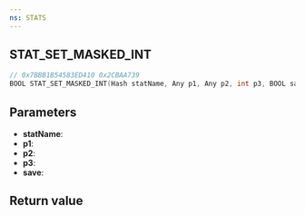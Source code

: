 ```yaml
---
ns: STATS
---
```

## STAT_SET_MASKED_INT

```c
// 0x7BBB1B54583ED410 0x2CBAA739
BOOL STAT_SET_MASKED_INT(Hash statName, Any p1, Any p2, int p3, BOOL save);
```


## Parameters
* **statName**: 
* **p1**: 
* **p2**: 
* **p3**: 
* **save**: 

## Return value
